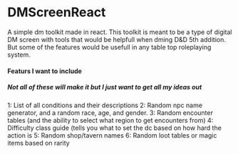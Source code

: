 # DMScreenReact
A simple dm toolkit made in react. This toolkit is meant to be a type of digital DM screen with tools that would be helpfull when dming D&D 5th addition. But some of the features would be usefull in any table top roleplaying system.

#### Featurs I want to include
##### Not all of these will make it but I just want to get all my ideas out
1: List of all conditions and their descriptions
2: Random npc name generator, and a random race, age, and gender.
3: Random encounter tables (and the ability to select what region to get encounters from)
4: Difficulty class guide (tells you what to set the dc based on how hard the action is
5: Random shop/tavern names
6: Random loot tables or magic items based on rarity


